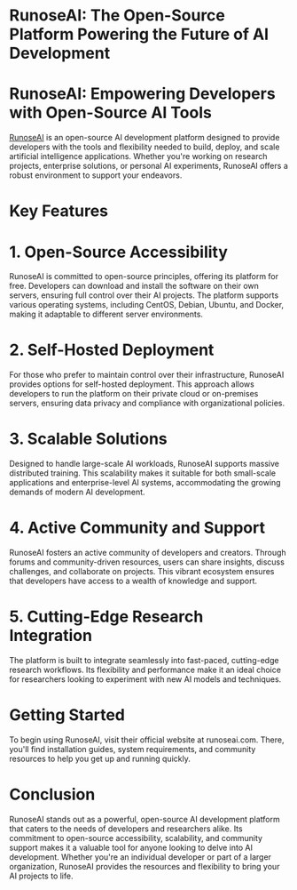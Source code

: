 # RunoseAI: The Open-Source Platform Powering the Future of AI Development

# RunoseAI: Empowering Developers with Open-Source AI Tools
<a href="https://runoseai.com">RunoseAI</a> is an open-source AI development platform designed to provide developers with the tools and flexibility needed to build, deploy, and scale artificial intelligence applications. Whether you're working on research projects, enterprise solutions, or personal AI experiments, RunoseAI offers a robust environment to support your endeavors.

# Key Features
# 1. Open-Source Accessibility
RunoseAI is committed to open-source principles, offering its platform for free. Developers can download and install the software on their own servers, ensuring full control over their AI projects. The platform supports various operating systems, including CentOS, Debian, Ubuntu, and Docker, making it adaptable to different server environments.

# 2. Self-Hosted Deployment
For those who prefer to maintain control over their infrastructure, RunoseAI provides options for self-hosted deployment. This approach allows developers to run the platform on their private cloud or on-premises servers, ensuring data privacy and compliance with organizational policies.

# 3. Scalable Solutions
Designed to handle large-scale AI workloads, RunoseAI supports massive distributed training. This scalability makes it suitable for both small-scale applications and enterprise-level AI systems, accommodating the growing demands of modern AI development.

# 4. Active Community and Support
RunoseAI fosters an active community of developers and creators. Through forums and community-driven resources, users can share insights, discuss challenges, and collaborate on projects. This vibrant ecosystem ensures that developers have access to a wealth of knowledge and support.

# 5. Cutting-Edge Research Integration
The platform is built to integrate seamlessly into fast-paced, cutting-edge research workflows. Its flexibility and performance make it an ideal choice for researchers looking to experiment with new AI models and techniques.

# Getting Started
To begin using RunoseAI, visit their official website at runoseai.com. There, you'll find installation guides, system requirements, and community resources to help you get up and running quickly.

# Conclusion
RunoseAI stands out as a powerful, open-source AI development platform that caters to the needs of developers and researchers alike. Its commitment to open-source accessibility, scalability, and community support makes it a valuable tool for anyone looking to delve into AI development. Whether you're an individual developer or part of a larger organization, RunoseAI provides the resources and flexibility to bring your AI projects to life.
